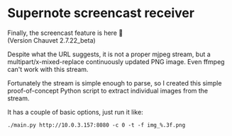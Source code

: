 # Supernote screencast receiver

Finally, the screencast feature is here 🎉\
(Version Chauvet 2.7.22_beta)

Despite what the URL suggests, it is not a proper mjpeg stream, but a multipart/x-mixed-replace continuously updated PNG image. Even ffmpeg can't work with this stream.

Fortunately the stream is simple enough to parse, so I created this simple proof-of-concept Python script to extract individual images from the stream.

It has a couple of basic options, just run it like:

```
./main.py http://10.0.3.157:8080 -c 0 -t -f img_%.3f.png
```
